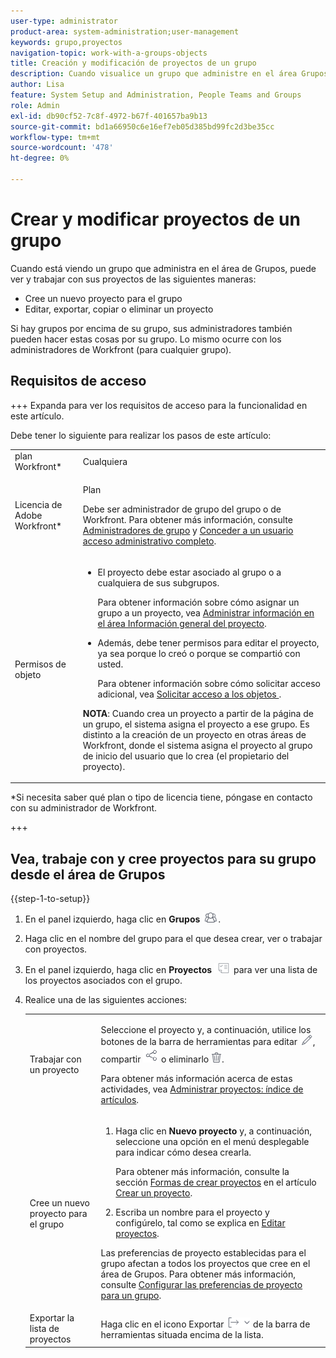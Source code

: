 ```yaml
---
user-type: administrator
product-area: system-administration;user-management
keywords: grupo,proyectos
navigation-topic: work-with-a-groups-objects
title: Creación y modificación de proyectos de un grupo
description: Cuando visualice un grupo que administre en el área Grupos, puede crear, editar, exportar, copiar y eliminar los proyectos del grupo.
author: Lisa
feature: System Setup and Administration, People Teams and Groups
role: Admin
exl-id: db90cf52-7c8f-4972-b67f-401657ba9b13
source-git-commit: bd1a66950c6e16ef7eb05d385bd99fc2d3be35cc
workflow-type: tm+mt
source-wordcount: '478'
ht-degree: 0%

---
```


# Crear y modificar proyectos de un grupo

Cuando está viendo un grupo que administra en el área de Grupos, puede ver y trabajar con sus proyectos de las siguientes maneras:

* Cree un nuevo proyecto para el grupo
* Editar, exportar, copiar o eliminar un proyecto

Si hay grupos por encima de su grupo, sus administradores también pueden hacer estas cosas por su grupo. Lo mismo ocurre con los administradores de Workfront (para cualquier grupo).

## Requisitos de acceso

+++ Expanda para ver los requisitos de acceso para la funcionalidad en este artículo.

Debe tener lo siguiente para realizar los pasos de este artículo:

<table style="table-layout:auto"> 
 <col> 
 <col> 
 <tbody> 
  <tr> 
   <td >plan Workfront</a>*</td> 
   <td>Cualquiera</td> 
  </tr> 
  <tr> 
   <td>Licencia de Adobe Workfront</a>*</td> 
   <td> <p>Plan </p> <p>Debe ser administrador de grupo del grupo o de Workfront. Para obtener más información, consulte <a href="../../../administration-and-setup/manage-groups/group-roles/group-administrators.md" class="MCXref xref">Administradores de grupo</a> y <a href="../../../administration-and-setup/add-users/configure-and-grant-access/grant-a-user-full-administrative-access.md" class="MCXref xref">Conceder a un usuario acceso administrativo completo</a>.</p> </td> 
  </tr> 
  <tr> 
   <td role="rowheader">Permisos de objeto</td> 
   <td> 
    <ul> 
     <li> <p>El proyecto debe estar asociado al grupo o a cualquiera de sus subgrupos. </p> <p>Para obtener información sobre cómo asignar un grupo a un proyecto, vea <a href="../../../manage-work/projects/manage-projects/understand-project-overview-area.md" class="MCXref xref">Administrar información en el área Información general del proyecto</a>.</p> </li> 
     <li> <p>Además, debe tener permisos para editar el proyecto, ya sea porque lo creó o porque se compartió con usted.</p> <p>Para obtener información sobre cómo solicitar acceso adicional, vea <a href="../../../workfront-basics/grant-and-request-access-to-objects/request-access.md" class="MCXref xref">Solicitar acceso a los objetos </a>.</p> </li> 
    </ul> <p><b>NOTA</b>: Cuando crea un proyecto a partir de la página de un grupo, el sistema asigna el proyecto a ese grupo. Es distinto a la creación de un proyecto en otras áreas de Workfront, donde el sistema asigna el proyecto al grupo de inicio del usuario que lo crea (el propietario del proyecto).</p> </td> 
  </tr> 
 </tbody> 
</table>

&#42;Si necesita saber qué plan o tipo de licencia tiene, póngase en contacto con su administrador de Workfront.

+++

## Vea, trabaje con y cree proyectos para su grupo desde el área de Grupos

{{step-1-to-setup}}

1. En el panel izquierdo, haga clic en **Grupos** ![](assets/groups-icon.png).

1. Haga clic en el nombre del grupo para el que desea crear, ver o trabajar con proyectos.
1. En el panel izquierdo, haga clic en **Proyectos** ![](assets/projects-in-main-menu.png) para ver una lista de los proyectos asociados con el grupo.

1. Realice una de las siguientes acciones:

   <table style="table-layout:auto"> 
    <col> 
    <col> 
    <tbody> 
     <tr> 
      <td role="rowheader"> <p>Trabajar con un proyecto</p> </td> 
      <td> <p>Seleccione el proyecto y, a continuación, utilice los botones de la barra de herramientas para editar <img src="assets/edit-icon.png">, compartir <img src="assets/share-icon.png"> o eliminarlo <img src="assets/delete.png">.</p> <p>Para obtener más información acerca de estas actividades, vea <a href="../../../manage-work/projects/manage-projects/manage-projects-overview.md" class="MCXref xref">Administrar proyectos: índice de artículos</a>.</p> </td> 
     </tr> 
     <tr> 
      <td role="rowheader"> <p>Cree un nuevo proyecto para el grupo</p> </td> 
      <td> 
       <ol> 
        <li value="1"> <p>Haga clic en <strong>Nuevo proyecto</strong> y, a continuación, seleccione una opción en el menú desplegable para indicar cómo desea crearla. </p> <p>Para obtener más información, consulte la sección <a href="../../../manage-work/projects/create-projects/create-project.md#ways-to-create-projects" class="MCXref xref">Formas de crear proyectos</a> en el artículo <a href="../../../manage-work/projects/create-projects/create-project.md" class="MCXref xref">Crear un proyecto</a>.</p> </li> 
        <li value="2">Escriba un nombre para el proyecto y configúrelo, tal como se explica en <a href="../../../manage-work/projects/manage-projects/edit-projects.md" class="MCXref xref">Editar proyectos</a>.</li> 
       </ol> <p> Las preferencias de proyecto establecidas para el grupo afectan a todos los proyectos que cree en el área de Grupos. Para obtener más información, consulte <a href="../../../administration-and-setup/manage-groups/create-and-manage-groups/configure-project-preferences-group.md" class="MCXref xref">Configurar las preferencias de proyecto para un grupo</a>.</p> </td> 
     </tr> 
     <tr> 
      <td role="rowheader">Exportar la lista de proyectos</td> 
      <td>Haga clic en el icono Exportar <img src="assets/export.png"> de la barra de herramientas situada encima de la lista.</td> 
     </tr> 
    </tbody> 
   </table>
